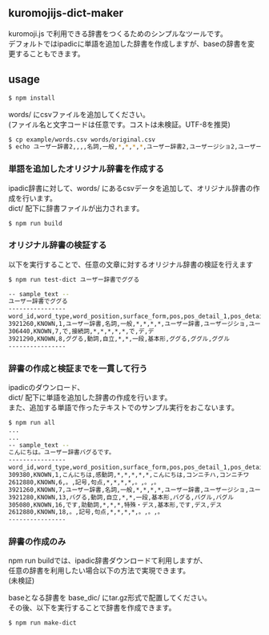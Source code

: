 kuromojijs-dict-maker
---

kuromoji.js で利用できる辞書をつくるためのシンプルなツールです。  
デフォルトではipadicに単語を追加した辞書を作成しますが、baseの辞書を変更することもできます。  

## usage

```bash
$ npm install
```

words/ にcsvファイルを追加してください。  
(ファイル名と文字コードは任意です。コストは未検証。UTF-8を推奨)  

```bash
$ cp example/words.csv words/original.csv
$ echo ユーザー辞書2,,,,名詞,一般,*,*,*,*,ユーザー辞書2,ユーザージショ2,ユーザージショ2,オリジナル単語 >> words/original.csv
```

### 単語を追加したオリジナル辞書を作成する

ipadic辞書に対して、words/ にあるcsvデータを追加して、オリジナル辞書の作成を行います。  
dict/ 配下に辞書ファイルが出力されます。  

```bash
$ npm run build
```

### オリジナル辞書の検証する

以下を実行することで、任意の文章に対するオリジナル辞書の検証を行えます

```bash
$ npm run test-dict ユーザー辞書でググる

-- sample_text --
ユーザー辞書でググる
----------------
word_id,word_type,word_position,surface_form,pos,pos_detail_1,pos_detail_2,pos_detail_3,conjugated_type,conjugated_form,basic_form,reading,pronunciation
3921260,KNOWN,1,ユーザー辞書,名詞,一般,*,*,*,*,ユーザー辞書,ユーザージショ,ユーザージショ
306440,KNOWN,7,で,接続詞,*,*,*,*,*,で,デ,デ
3921290,KNOWN,8,ググる,動詞,自立,*,*,一段,基本形,ググる,ググル,ググル
----------------
```

### 辞書の作成と検証までを一貫して行う

ipadicのダウンロード、  
dict/ 配下に単語を追加した辞書の作成を行います。  
また、追加する単語で作ったテキストでのサンプル実行をおこないます。  

```bash
$ npm run all
...
...
-- sample_text --
こんにちは。ユーザー辞書バグるです。
----------------
word_id,word_type,word_position,surface_form,pos,pos_detail_1,pos_detail_2,pos_detail_3,conjugated_type,conjugated_form,basic_form,reading,pronunciation
309380,KNOWN,1,こんにちは,感動詞,*,*,*,*,*,こんにちは,コンニチハ,コンニチワ
2612880,KNOWN,6,。,記号,句点,*,*,*,*,。,。,。
3921260,KNOWN,7,ユーザー辞書,名詞,一般,*,*,*,*,ユーザー辞書,ユーザージショ,ユーザージショ
3921280,KNOWN,13,バグる,動詞,自立,*,*,一段,基本形,バグる,バグル,バグル
305080,KNOWN,16,です,助動詞,*,*,*,特殊・デス,基本形,です,デス,デス
2612880,KNOWN,18,。,記号,句点,*,*,*,*,。,。,。
----------------
````

### 辞書の作成のみ

npm run buildでは、ipadic辞書ダウンロードて利用しますが、  
任意の辞書を利用したい場合以下の方法で実現できます。  
(未検証)  

baseとなる辞書を base_dic/ にtar.gz形式で配置してください。  
その後、以下を実行することで辞書を作成できます。

```bash
$ npm run make-dict
```

